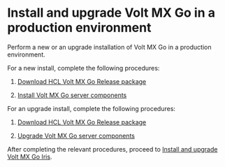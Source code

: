 # Install and upgrade Volt MX Go in a production environment

Perform a new or an upgrade installation of Volt MX Go in a production environment.

For a new install, complete the following procedures:

1. [Download HCL Volt MX Go Release package](portaldownload.md)

2. [Install Volt MX Go server components](nativeinstallers.md)

For an upgrade install, complete the following procedures:

1. [Download HCL Volt MX Go Release package](portaldownload.md)

2. [Upgrade Volt MX Go server components](versionupgrade.md)

After completing the relevant procedures, proceed to [Install and upgrade Volt MX Go Iris](installiris.md).

